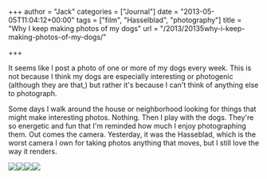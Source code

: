+++
author = "Jack"
categories = ["Journal"]
date = "2013-05-05T11:04:12+00:00"
tags = ["film", "Hasselblad", "photography"]
title = "Why I keep making photos of my dogs"
url = "/2013/20135why-i-keep-making-photos-of-my-dogs/"

+++

It seems like I post a photo of one or more of my dogs every week. This is not because I think my dogs are especially interesting or photogenic (although they are that,) but rather it's because I can't think of anything else to photograph.

Some days I walk around the house or neighborhood looking for things that might make interesting photos. Nothing. Then I play with the dogs. They're so energetic and fun that I'm reminded how much I enjoy photographing them. Out comes the camera. Yesterday, it was the Hasseblad, which is the worst camera I own for taking photos anything that moves, but I still love the way it renders.</p> 

<div class="image-gallery-wrapper">
  <img src="/img/2013/05/2013-Roll-015_03.jpg" /><img src="/img/2013/05/2013-Roll-015_10.jpg" /><img src="/img/2013/05/2013-Roll-015_06.jpg" /><img src="/img/2013/05/2013-Roll-015_04.jpg" />
</div>